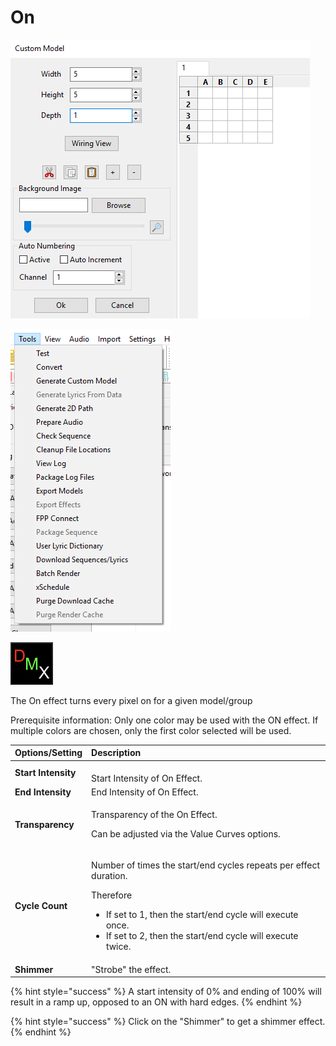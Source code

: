 # On

![Icon](../../.gitbook/assets/image%20%28211%29.png)

![Sequencer Grid](../../.gitbook/assets/image%20%28559%29.png)

![](../../.gitbook/assets/image%20%2884%29.png)

The On effect turns every pixel on for a given model/group

Prerequisite information: Only one color may be used with the ON effect.  If multiple colors are chosen, only the first color selected will be used.



<table>
  <thead>
    <tr>
      <th style="text-align:left"><b>Options/Setting</b>
      </th>
      <th style="text-align:left"><b>Description</b>
      </th>
    </tr>
  </thead>
  <tbody>
    <tr>
      <td style="text-align:left"><b>Start Intensity</b>
      </td>
      <td style="text-align:left">
        <br />Start Intensity of On Effect.</td>
    </tr>
    <tr>
      <td style="text-align:left"><b>End Intensity</b>
      </td>
      <td style="text-align:left">End Intensity of On Effect.</td>
    </tr>
    <tr>
      <td style="text-align:left"><b>Transparency</b>
      </td>
      <td style="text-align:left">
        <p>Transparency of the On Effect.</p>
        <p></p>
        <p>Can be adjusted via the Value Curves options.</p>
      </td>
    </tr>
    <tr>
      <td style="text-align:left"><b>Cycle Count</b>
      </td>
      <td style="text-align:left">
        <p>Number of times the start/end cycles repeats per effect duration.</p>
        <p></p>
        <p>Therefore</p>
        <ul>
          <li>If set to 1, then the start/end cycle will execute once.</li>
          <li>If set to 2, then the start/end cycle will execute twice.</li>
        </ul>
      </td>
    </tr>
    <tr>
      <td style="text-align:left"><b>Shimmer</b>
      </td>
      <td style="text-align:left">&quot;Strobe&quot; the effect.</td>
    </tr>
  </tbody>
</table>{% hint style="success" %}
A start intensity of 0% and ending of 100% will result in a ramp up, opposed to an ON with hard edges.
{% endhint %}

{% hint style="success" %}
Click on the "Shimmer" to get a shimmer effect.
{% endhint %}

